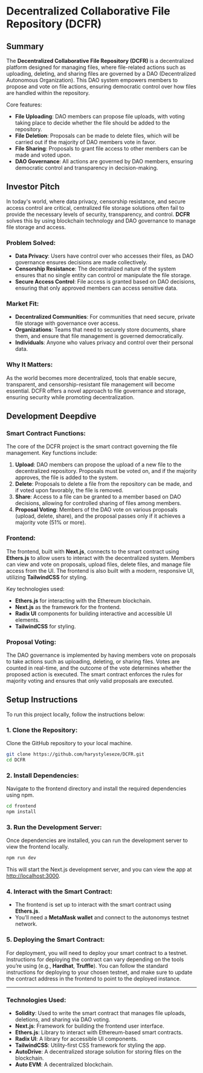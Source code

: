 # **Decentralized Collaborative File Repository (DCFR)**

## **Summary**

The **Decentralized Collaborative File Repository (DCFR)** is a decentralized platform designed for managing files, where file-related actions such as uploading, deleting, and sharing files are governed by a DAO (Decentralized Autonomous Organization). This DAO system empowers members to propose and vote on file actions, ensuring democratic control over how files are handled within the repository.

Core features:

- **File Uploading**: DAO members can propose file uploads, with voting taking place to decide whether the file should be added to the repository.
- **File Deletion**: Proposals can be made to delete files, which will be carried out if the majority of DAO members vote in favor.
- **File Sharing**: Proposals to grant file access to other members can be made and voted upon.
- **DAO Governance**: All actions are governed by DAO members, ensuring democratic control and transparency in decision-making.

## **Investor Pitch**

In today's world, where data privacy, censorship resistance, and secure access control are critical, centralized file storage solutions often fail to provide the necessary levels of security, transparency, and control. **DCFR** solves this by using blockchain technology and DAO governance to manage file storage and access.

### **Problem Solved**:

- **Data Privacy**: Users have control over who accesses their files, as DAO governance ensures decisions are made collectively.
- **Censorship Resistance**: The decentralized nature of the system ensures that no single entity can control or manipulate the file storage.
- **Secure Access Control**: File access is granted based on DAO decisions, ensuring that only approved members can access sensitive data.

### **Market Fit**:

- **Decentralized Communities**: For communities that need secure, private file storage with governance over access.
- **Organizations**: Teams that need to securely store documents, share them, and ensure that file management is governed democratically.
- **Individuals**: Anyone who values privacy and control over their personal data.

### **Why It Matters**:

As the world becomes more decentralized, tools that enable secure, transparent, and censorship-resistant file management will become essential. DCFR offers a novel approach to file governance and storage, ensuring security while promoting decentralization.

## **Development Deepdive**

### **Smart Contract Functions**:

The core of the DCFR project is the smart contract governing the file management. Key functions include:

1. **Upload**: DAO members can propose the upload of a new file to the decentralized repository. Proposals must be voted on, and if the majority approves, the file is added to the system.
2. **Delete**: Proposals to delete a file from the repository can be made, and if voted upon favorably, the file is removed.
3. **Share**: Access to a file can be granted to a member based on DAO decisions, allowing for controlled sharing of files among members.
4. **Proposal Voting**: Members of the DAO vote on various proposals (upload, delete, share), and the proposal passes only if it achieves a majority vote (51% or more).

### **Frontend**:

The frontend, built with **Next.js**, connects to the smart contract using **Ethers.js** to allow users to interact with the decentralized system. Members can view and vote on proposals, upload files, delete files, and manage file access from the UI. The frontend is also built with a modern, responsive UI, utilizing **TailwindCSS** for styling.

Key technologies used:

- **Ethers.js** for interacting with the Ethereum blockchain.
- **Next.js** as the framework for the frontend.
- **Radix UI** components for building interactive and accessible UI elements.
- **TailwindCSS** for styling.

### **Proposal Voting**:

The DAO governance is implemented by having members vote on proposals to take actions such as uploading, deleting, or sharing files. Votes are counted in real-time, and the outcome of the vote determines whether the proposed action is executed. The smart contract enforces the rules for majority voting and ensures that only valid proposals are executed.

## **Setup Instructions**

To run this project locally, follow the instructions below:

### **1. Clone the Repository**:

Clone the GitHub repository to your local machine.

```bash
git clone https://github.com/harystyleseze/DCFR.git
cd DCFR
```

### **2. Install Dependencies**:

Navigate to the frontend directory and install the required dependencies using npm.

```bash
cd frontend
npm install
```

### **3. Run the Development Server**:

Once dependencies are installed, you can run the development server to view the frontend locally.

```bash
npm run dev
```

This will start the Next.js development server, and you can view the app at [http://localhost:3000](http://localhost:3000).

### **4. Interact with the Smart Contract**:

- The frontend is set up to interact with the smart contract using **Ethers.js**.
- You’ll need a **MetaMask wallet** and connect to the autonomys testnet network.

### **5. Deploying the Smart Contract**:

For deployment, you will need to deploy your smart contract to a testnet. Instructions for deploying the contract can vary depending on the tools you’re using (e.g., **Hardhat**, **Truffle**). You can follow the standard instructions for deploying to your chosen testnet, and make sure to update the contract address in the frontend to point to the deployed instance.

---

### **Technologies Used**:

- **Solidity**: Used to write the smart contract that manages file uploads, deletions, and sharing via DAO voting.
- **Next.js**: Framework for building the frontend user interface.
- **Ethers.js**: Library to interact with Ethereum-based smart contracts.
- **Radix UI**: A library for accessible UI components.
- **TailwindCSS**: Utility-first CSS framework for styling the app.
- **AutoDrive**: A decentralized storage solution for storing files on the blockchain.
- **Auto EVM**: A decentralized blockchain.
